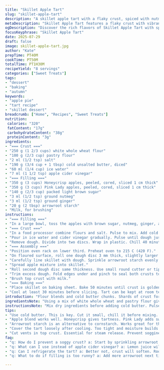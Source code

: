```yaml
---
title: "Skillet Apple Tart"
slug: "skillet-apple-tart"
description: "A skillet apple tart with a flaky crust, spiced with nutmeg and ginger, and a filling of honeycrisp and pink lady apples mixed with brown sugar and arrowroot starch. Baked in a cast iron pan until golden brown. The crust uses white whole wheat and pastry flour blended with cold butter and an apple cider vinegar splash. The tart has a vented top crust for steam release. Cooling briefly before serving. Keeps well at room temperature for up to 3 days."
metaDescription: "Skillet Apple Tart features a flaky crust with vibrant Honeycrisp and Pink Lady apples, baked in a cast iron skillet until golden."
ogDescription: "Discover the rich flavors of Skillet Apple Tart with spiced apples and a crunchy crust, perfect for any occasion."
focusKeyphrase: "Skillet Apple Tart"
date: 2025-07-29
draft: false
image: skillet-apple-tart.jpg
author: "Kate"
prepTime: PT40M
cookTime: PT50M
totalTime: PT1H30M
recipeYield: "8 servings"
categories: ["Sweet Treats"]
tags:
- "dessert"
- "baking"
- "autumn"
keywords:
- "apple pie"
- "tart recipe"
- "skillet dessert"
breadcrumb: ["Home", "Recipes", "Sweet Treats"]
nutrition: 
 calories: "320"
 fatContent: "17g"
 carbohydrateContent: "38g"
 proteinContent: "3g"
ingredients:
- "=== Crust ==="
- "250 g (1 2/3 cups) white whole wheat flour"
- "100 g (2/3 cup) pastry flour"
- "2 ml (1/2 tsp) salt"
- "190 g (3/4 cup + 1 tbsp) cold unsalted butter, diced"
- "60 ml (1/4 cup) ice water"
- "7 ml (1 1/2 tsp) apple cider vinegar"
- "=== Filling ==="
- "350 g (3 cups) Honeycrisp apples, peeled, cored, sliced 1 cm thick"
- "350 g (3 cups) Pink Lady apples, peeled, cored, sliced 1 cm thick"
- "140 g (2/3 cup) packed light brown sugar"
- "3 ml (1/2 tsp) ground nutmeg"
- "3 ml (1/2 tsp) ground ginger"
- "20 g (2 tbsp) arrowroot starch"
- "Milk, for brushing"
instructions:
- "=== Filling ==="
- "In a large bowl, toss the apples with brown sugar, nutmeg, ginger, and arrowroot. Set aside to macerate."
- "=== Crust ==="
- "In a food processor combine flours and salt. Pulse to mix. Add cold butter. Pulse until pea-sized crumb forms."
- "Pour in ice water and cider vinegar gradually. Pulse until dough just forms a ball."
- "Remove dough. Divide into two discs. Wrap in plastic. Chill 40 minutes."
- "=== Assembly ==="
- "Position oven rack on lower third. Preheat oven to 215 C (420 F)."
- "On floured surface, roll one dough disc 3 mm thick, slightly larger than 25 cm skillet."
- "Carefully line skillet with dough. Sprinkle arrowroot starch evenly over crust base."
- "Spread apple mixture into skillet."
- "Roll second dough disc same thickness. Use small round cutter or tip to punch 4-6 vents. Place over filling."
- "Trim excess dough. Fold edges under and pinch to seal both crusts together."
- "Brush top crust with milk."
- "=== Baking ==="
- "Place skillet on baking sheet. Bake 50 minutes until crust is golden and juices bubbly."
- "Cool at least 30 minutes before slicing. Tart can be kept at room temperature up to 3 days."
introduction: "Flour blends and cold butter chunks. Shards of crust forming in food processor. No time to be gentle. Honeycrisp apples punchy tartness, pink lady sweet crisp. Brown sugar holding the fruit slices like a grimace. Spices warming but holding back — ginger, nutmeg, watch out. Arrowroot to thicken the spill. Two discs of cold dough hugging the skillet tightly. Vents cut for the steam to escape or else poppop. Brushing milk to brown up the skin. The oven rumbles at 215, the skillet welcoming heat. Forty-five, fifty minutes later, crust gleams. Cool. Wait. Patience. Slice the warmth. The smell like autumn in a pan. No rush. Eat slow, or save. It’s patient at room temp, three days if it lasts."
ingredientsNote: "Using a mix of white whole wheat and pastry flour gives sturdiness but keeps a tender crumb. Butter has to be cold, dice it and keep it chilled before mixing to avoid a tough crust. Apple cider vinegar, the acid, loosens the gluten just enough for flakiness. Two types of apples for balance — Honeycrisp for bright acidity and Pink Lady for sweetness and firm texture. Brown sugar instead of white for deeper flavor. Arrowroot starch replaces tapioca as it thickens juices with less gumminess. Ground nutmeg and ginger add warmth without a punch of cinnamon, changing seasonal notes. Milk on top is just to color, skip if vegan. Dough discs rest refrigerated about 40 minutes to relax gluten and firm up butter again, easier rolling out."
instructionsNote: "Mix dry ingredients before adding cold butter. Pulse sharply to keep chunks visible. Water plus vinegar added incrementally or dough gets wet and stuck. Form dough discs quickly, chill minimum 40 minutes so it firms for rolling. Lower oven rack for even bottom bake in skillet. Sprinkle thickener first on crust before filling to absorb juices. Cut 4-6 steam vents in upper crust to prevent sogginess and let apples bubble freely. Seal edges by pinching under and crimping firmly to prevent juice leaks in baking. Brush milk briskly then transfer skillet to oven preheated fully. Use baking sheet for extra oven safety. Bake 50 minutes, watching crust color, tent with foil if browning too fast. Cool minimum half hour so filling thickens, avoids runny slices. Store loosely covered at room temperature; moisture can soften crust if wrapped tight in plastic."
tips:
- "Use cold butter. This is key. Cut it small, chill it before mixing. Helps to maintain a flakey crust. Don't skip this step. It's vital."
- "Apple blend works well. Honeycrisp gives tartness. Pink Lady adds sweetness. Combine the two for a balanced flavor. Not just one type."
- "Arrowroot starch is an alternative to cornstarch. Works great for thickening. Thicker filling without gumminess at all. Use it wisely."
- "Cover the tart loosely after cooling. Too tight and moisture builds. Crust softens if wrapped up. Room temperature is a good storage option."
- "Cut vents in top crust. Essential for steam release. Prevent sogginess in bottom. Bubbles from filling get out this way. Don't forget this."
faq:
- "q: How do I prevent a soggy crust? a: Start by sprinkling arrowroot on the crust first. It absorbs juices well. Vents are crucial too."
- "q: What can I use instead of apple cider vinegar? a: Lemon juice will work in a pinch. Still maintains flakiness. Don't worry about it too much."
- "q: Can I refrigerate the tart? a: Better not, crust will soften. Room temp is best. But it lasts longer in the fridge. Just wrapped loosely."
- "q: What to do if filling is too runny? a: Add more arrowroot next time. Allow apples to macerate longer. If already baked, let cool completely."

---
```

